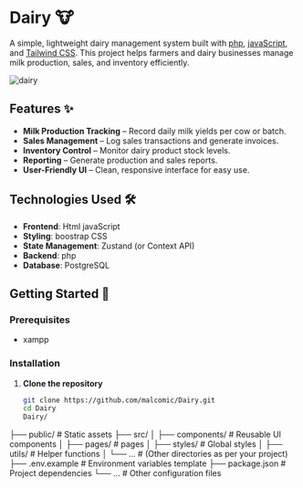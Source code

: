 # Dairy 🐮

A simple, lightweight dairy management system built with [php](https://php.org/), [javaScript](https://www.javascriptlang.org/), and [Tailwind CSS](https://tailwindcss.com/). This project helps farmers and dairy businesses manage milk production, sales, and inventory efficiently.

![dairy](https://github.com/user-attachments/assets/2ac879b5-967f-4aba-8637-c6297de6c663)

## Features ✨

- **Milk Production Tracking** – Record daily milk yields per cow or batch.
- **Sales Management** – Log sales transactions and generate invoices.
- **Inventory Control** – Monitor dairy product stock levels.
- **Reporting** – Generate production and sales reports.
- **User-Friendly UI** – Clean, responsive interface for easy use.

## Technologies Used 🛠️

- **Frontend**:  Html javaScript
- **Styling**: boostrap CSS
- **State Management**: Zustand (or Context API)
- **Backend**: php
- **Database**: PostgreSQL

## Getting Started 🚀

### Prerequisites

- xampp

### Installation

1. **Clone the repository**
   ```bash
   git clone https://github.com/malcomic/Dairy.git
   cd Dairy
   Dairy/
├── public/          # Static assets
├── src/
│   ├── components/  # Reusable UI components
│   ├── pages/       # 
 pages
│   ├── styles/      # Global styles
│   ├── utils/       # Helper functions
│   └── ...          # (Other directories as per your project)
├── .env.example     # Environment variables template
├── package.json     # Project dependencies
└── ...              # Other configuration files
